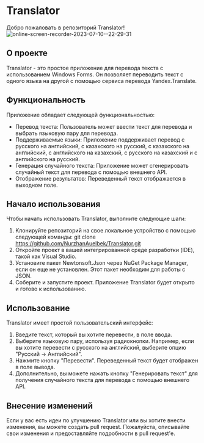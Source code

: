 # Translator
Добро пожаловать в репозиторий Translator!
![online-screen-recorder-2023-07-10--22-29-31](https://github.com/NurzhanAuelbek/Translator/assets/82052572/6b8df3bc-d588-4dd4-b59a-9df1f82c347b)

## О проекте
Translator - это простое приложение для перевода текста с использованием Windows Forms. Он позволяет переводить текст с одного языка на другой с помощью сервиса перевода Yandex.Translate.

## Функциональность
Приложение обладает следующей функциональностью:

- Перевод текста: Пользователь может ввести текст для перевода и выбрать языковую пару для перевода.
- Поддерживаемые языки: Приложение поддерживает перевод с русского на английский, с казахского на русский, с казахского на английский, с английского на казахский, с русского на казахский и с английского на русский.
- Генерация случайного текста: Приложение может сгенерировать случайный текст для перевода с помощью внешнего API.
- Отображение результатов: Переведенный текст отображается в выходном поле.


## Начало использования
Чтобы начать использовать Translator, выполните следующие шаги:

1. Клонируйте репозиторий на свое локальное устройство с помощью следующей команды: git clone https://github.com/NurzhanAuelbek/Translator.git
2. Откройте проект в вашей интегрированной среде разработки (IDE), такой как Visual Studio.
3. Установите пакет Newtonsoft.Json через NuGet Package Manager, если он еще не установлен. Этот пакет необходим для работы с JSON.
4. Соберите и запустите проект. Приложение Translator будет открыто и готово к использованию.

## Использование
Translator имеет простой пользовательский интерфейс:
1. Введите текст, который вы хотите перевести, в поле ввода.
2. Выберите языковую пару, используя радиокнопки. Например, если вы хотите перевести с русского на английский, выберите опцию "Русский -> Английский".
3. Нажмите кнопку "Перевести". Переведенный текст будет отображен в поле вывода.
4. Дополнительно, вы можете нажать кнопку "Генерировать текст" для получения случайного текста для перевода с помощью внешнего API.

## Внесение изменений
Если у вас есть идеи по улучшению Translator или вы хотите внести изменения, вы можете создать pull request. Пожалуйста, описывайте свои изменения и предоставляйте подробности в pull request'е.
